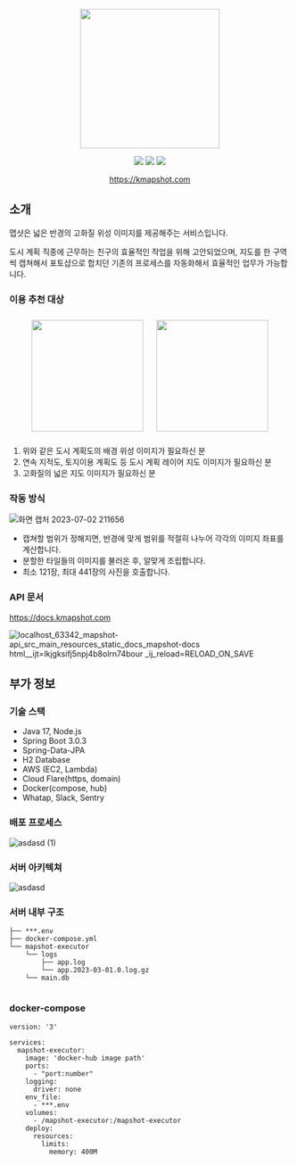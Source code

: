 <p align="center">
  <img src="https://user-images.githubusercontent.com/59993347/166405369-0d610a83-68d5-4d31-8215-6eba806fba06.png" height="250">
</p>
<p align="center">
<img src="https://img.shields.io/badge/Made%20with-SpringBoot-blue">
<img src="https://img.shields.io/badge/Service%20begun%20in-2021.01-brigntgreen">
<img src="https://hits.seeyoufarm.com/api/count/incr/badge.svg?url=https%3A%2F%2Fkmapshot.com&count_bg=%23E16B3F&title_bg=%23555555&icon=&icon_color=%23E7E7E7&title=23.02+%7E&edge_flat=false">
</p>
<p align="center">
  <a href="https://kmapshot.com">https://kmapshot.com</a>
</p>  

## 소개

맵샷은 넓은 반경의 고화질 위성 이미지를 제공해주는 서비스입니다.

도시 계획 직종에 근무하는 친구의 효율적인 작업을 위해 고안되었으며,
지도를 한 구역씩 캡쳐해서 포토샵으로 합치던 기존의 프로세스를 자동화해서
효율적인 업무가 가능합니다.

### 이용 추천 대상

<div style="text-align: center">
<img width="200" style="margin:10px;" src="https://user-images.githubusercontent.com/59993347/164415956-f8a6a057-8943-4656-bd94-e8a5ffdec329.jpg">
<img width="200" style="margin:10px;" src="https://user-images.githubusercontent.com/59993347/164415966-d33b7751-cdfe-4a65-8b72-03b1a6b4cae9.jpg">
</div>

1. 위와 같은 도시 계획도의 배경 위성 이미지가 필요하신 분
2. 연속 지적도, 토지이용 계획도 등 도시 계획 레이어 지도 이미지가 필요하신 분
3. 고화질의 넓은 지도 이미지가 필요하신 분

### 작동 방식

![화면 캡처 2023-07-02 211656](https://github.com/lcw3176/mapshot-admin/assets/59993347/54d34f27-bfe8-4bc3-91a4-c051c2128c7d)

- 캡쳐할 범위가 정해지면, 반경에 맞게 범위를 적절히 나누어 각각의 이미지 좌표를 계산합니다.
- 분할한 타일들의 이미지를 불러온 후, 알맞게 조립합니다.
- 최소 121장, 최대 441장의 사진을 호출합니다.

### API 문서

https://docs.kmapshot.com

![localhost_63342_mapshot-api_src_main_resources_static_docs_mapshot-docs html__ijt=lkjgksifj5npj4b8olrn74bour _ij_reload=RELOAD_ON_SAVE](https://github.com/lcw3176/Mapshot-API/assets/59993347/e8e3bed9-9198-4ddf-8049-0f582249a8db)

## 부가 정보

### 기술 스택

- Java 17, Node.js
- Spring Boot 3.0.3
- Spring-Data-JPA
- H2 Database
- AWS (EC2, Lambda)
- Cloud Flare(https, domain)
- Docker(compose, hub)
- Whatap, Slack, Sentry

### 배포 프로세스

![asdasd (1)](https://github.com/lcw3176/Mapshot-API/assets/59993347/3b448bb3-19d4-4397-bb65-64ec2d6805f1)

### 서버 아키텍쳐

![asdasd](https://github.com/lcw3176/Mapshot-API/assets/59993347/005720e8-f1c6-43e8-b138-5eaaf85f66a0)

### 서버 내부 구조

```shell
├── ***.env
├── docker-compose.yml
└── mapshot-executor
    └── logs
        ├── app.log
        └── app.2023-03-01.0.log.gz
    └── main.db
    
```

### docker-compose

```shell
version: '3'

services:
  mapshot-executor:
    image: 'docker-hub image path'
    ports:
      - "port:number"
    logging:
      driver: none
    env_file:
      - ***.env
    volumes:
      - /mapshot-executor:/mapshot-executor
    deploy:
      resources:
        limits:
          memory: 400M
```





